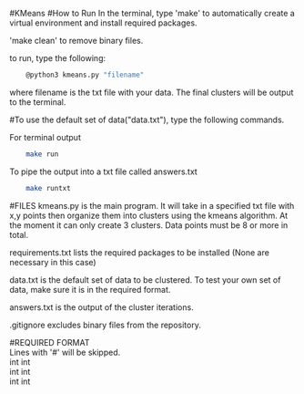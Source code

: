 #KMeans
#How to Run
In the terminal, type 'make' to  automatically create a virtual environment and install required packages.

'make clean' to remove binary files.

to run, type the following:

```bash
	@python3 kmeans.py "filename"
```
where filename is the txt file with your data. The final clusters will be output to the terminal.

#To use the default set of data("data.txt"), type the following commands.

For terminal output
```bash
	make run
```

To pipe the output into a txt file called answers.txt
```bash
	make runtxt
```

#FILES
kmeans.py is the main program. It will take in a specified txt file with x,y points then organize them into clusters using the kmeans algorithm. At the moment it can only create 3 clusters. Data points must be 8 or more in total. 

requirements.txt lists the required packages to be installed (None are necessary in this case)

data.txt is the default set of data to be clustered. To test your own set of data, make sure it is in the required format.

answers.txt is the output of the cluster iterations.

.gitignore excludes binary files from the repository.

#REQUIRED FORMAT <br />
Lines with '#' will be skipped.<br />
int int <br />
int int <br />
int int <br />

